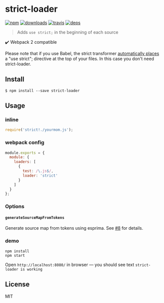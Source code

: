 # strict-loader

[![npm](https://img.shields.io/npm/v/strict-loader.svg?style=flat-square)](https://www.npmjs.com/package/strict-loader)
[![downloads](https://img.shields.io/npm/dm/strict-loader.svg?style=flat-square)](https://www.npmjs.com/package/strict-loader)
[![travis](http://img.shields.io/travis/mistadikay/strict-loader.svg?style=flat-square)](https://travis-ci.org/mistadikay/strict-loader)
[![deps](http://img.shields.io/david/mistadikay/strict-loader.svg?style=flat-square)](https://david-dm.org/mistadikay/strict-loader)

> Adds `use strict;` in the beginning of each source

:heavy_check_mark: Webpack 2 compatible

Please note that if you use Babel, the strict transformer [automatically places](https://babeljs.io/docs/plugins/transform-strict-mode/) a "use strict"; directive at the top of your files. In this case you don't need strict-loader.

## Install

```
$ npm install --save strict-loader
```

## Usage

### inline

``` javascript
require('strict!./yourmom.js');
```

### webpack config

``` javascript
module.exports = {
  module: {
    loaders: [
      {
        test: /\.js$/,
        loader: 'strict'
      }
    ]
  }
};
```

### Options

#### `generateSourceMapFromTokens`

Generate source map from tokens using esprima. See [#8](https://github.com/mistadikay/strict-loader/pull/8) for details.

### demo

```
npm install
npm start
```

Open `http://localhost:8080/` in browser — you should see text `strict-loader is working`

## License

MIT
